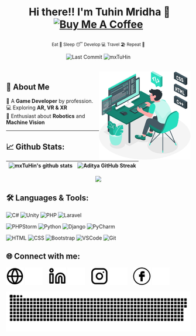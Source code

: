 # <p align="center">️ **Hi there!! I'm Tuhin Mridha** 👋 <br><a href="https://www.buymeacoffee.com/mxtuhin" target="_blank"><img src="https://cdn.buymeacoffee.com/buttons/v2/default-yellow.png" alt="Buy Me A Coffee" style="height: 40px !important  ;width: 150px !important ;"></a></p>
<p align="center">️<small>Eat 🍲 Sleep 😴 Develop 💻 Travel 🏖️ Repeat 🔁</small></p>

<p align="center">


<img alt="Last Commit" src="https://img.shields.io/github/last-commit/mxTuHin/mxTuHin?logo=markdown&label=LAST+UPDATE&color=29bf12&style=flat"> 
<img src="https://komarev.com/ghpvc/?username=mxTuHin&label=Profile%20views&color=0e75b6&style=flat"alt="mxTuHin" />

</p>
<br>

<img align="right" alt="Coding" width="250" height="240" src="img/Background.png">

##   👨 **About Me**

🚀 A **Game Developer** by profession.<br/>
💻 Exploring **AR, VR & XR** <br/>
🤖 Enthusiast about **Robotics** and **Machine Vision**

---

## 📈 **Github Stats:**

<div align="center">

<!-- prefered theme tokyonight and others can be found at https://github.com/anuraghazra/github-readme-stats/blob/master/themes/README.md -->

| ![mxTuHin's github stats](https://github-readme-stats.vercel.app/api?username=mxTuHin&show_icons=true&include_all_commits=true&theme=tokyonight&count_private=true) | ![Aditya GitHub Streak](https://github-readme-streak-stats.herokuapp.com/?user=mxTuHin&theme=tokyonight&theme=dark&background=0d1117&date_format=M%20j%5B%2C%20Y%5D)                                                                                                             |
|---------------------------------------------------------------------------------------------------------------------------------------------------------------------|----------------------------------------------------------------------------------------------------------------------------------------------------------------------------------------------------------------------|


<a href="https://github.com/mxTuHin/github-readme-stats">
<img align="center" src="https://github-readme-stats.anuraghazra1.vercel.app/api/top-langs/?username=mxTuHin&layout=compact&theme=tokyonight" />
</a>

</div>

## 🛠️ **Languages & Tools:**

![C#](https://img.shields.io/badge/-CSharp-9567CE?&style=for-the-badge&logo=C#&ogoColor=white)
![Unity](https://img.shields.io/badge/-Unity-black?&style=for-the-badge&logo=unity&ogoColor=white)
![PHP](https://img.shields.io/badge/-PHP-f26327?&style=for-the-badge&logo=php&ogoColor=white)
![Laravel](https://img.shields.io/badge/-Laravel-grey?&style=for-the-badge&logo=laravel&ogoColor=white)

![PHPStorm](https://img.shields.io/badge/-PHPStorm-7F57F7?&style=for-the-badge&logo=phpstorm&ogoColor=white)
![Python](https://img.shields.io/badge/-Python-green?&style=for-the-badge&logo=python&ogoColor=white)
![Django](https://img.shields.io/badge/Django-092E20?style=for-the-badge&logo=django&logoColor=white)
![PyCharm](https://img.shields.io/badge/-Pycharm-019733?style=for-the-badge&logo=pycharm)

![HTML](https://img.shields.io/badge/html%20-%23E34F26.svg?&style=for-the-badge&logo=html5&logoColor=white)
![CSS](https://img.shields.io/badge/css%20-%231572B6.svg?&style=for-the-badge&logo=css3&logoColor=white)
![Bootstrap](https://img.shields.io/badge/Bootstrap-563D7C?style=for-the-badge&logo=bootstrap&logoColor=white)
![VSCode](https://img.shields.io/badge/-vscode-007ACC?style=for-the-badge&logo=visual-studio-code)
![Git](https://img.shields.io/badge/git%20-%23F05032.svg?&style=for-the-badge&logo=git&logoColor=white)



## 🌐 **Connect with me:** ️


[![website](./img/globe-light.svg)](https://mxtuhin.ninja/#gh-light-mode-only)
[![website](./img/globe-dark.svg)](https://mxtuhin.ninja/#gh-dark-mode-only)
&nbsp;&nbsp;
[![website](./img/linkedin-light.svg)](https://www.linkedin.com/in/mxtuhin/#gh-light-mode-only)
[![website](./img/linkedin-dark.svg)](https://www.linkedin.com/in/mxtuhin/#gh-dark-mode-only)
&nbsp;&nbsp;
[![website](./img/instagram-light.svg)](https://www.instagram.com/mx_tuhin/#gh-light-mode-only)
[![website](./img/instagram-dark.svg)](https://www.instagram.com/mx_tuhin/#gh-dark-mode-only)
&nbsp;&nbsp;
[![website](./img/facebook-light.svg)](https://www.facebook.com/tuhin.mridha.5/#gh-light-mode-only)
[![website](./img/facebook-dark.svg)](https://www.facebook.com/tuhin.mridha.5/#gh-dark-mode-only)



<img src="img/grid-snake.svg" />







